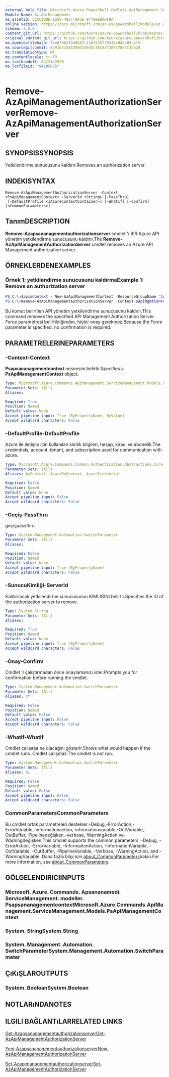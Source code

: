 ```yaml
---
external help file: Microsoft.Azure.PowerShell.Cmdlets.ApiManagement.ServiceManagement.dll-Help.xml
Module Name: Az.ApiManagement
ms.assetid: C2CC10DE-1D36-4937-8A3E-9776BE80DF9A
online version: https://docs.microsoft.com/en-us/powershell/module/az.apimanagement/remove-azapimanagementauthorizationserver
schema: 2.0.0
content_git_url: https://github.com/Azure/azure-powershell/blob/master/src/ApiManagement/ApiManagement/help/Remove-AzApiManagementAuthorizationServer.md
original_content_git_url: https://github.com/Azure/azure-powershell/blob/master/src/ApiManagement/ApiManagement/help/Remove-AzApiManagementAuthorizationServer.md
ms.openlocfilehash: 74e876621948587c116f435f70315c04b403c2f5
ms.sourcegitcommit: 6a91b4c545350d316d3cf8c62f384478e3f3ba24
ms.translationtype: MT
ms.contentlocale: tr-TR
ms.lasthandoff: 04/21/2020
ms.locfileid: "94105075"
---
```

# <span data-ttu-id="5a86c-101">Remove-AzApiManagementAuthorizationServer</span><span class="sxs-lookup"><span data-stu-id="5a86c-101">Remove-AzApiManagementAuthorizationServer</span></span>

## <span data-ttu-id="5a86c-102">SYNOPSIS</span><span class="sxs-lookup"><span data-stu-id="5a86c-102">SYNOPSIS</span></span>
<span data-ttu-id="5a86c-103">Yetkilendirme sunucusunu kaldırır.</span><span class="sxs-lookup"><span data-stu-id="5a86c-103">Removes an authorization server.</span></span>

## <span data-ttu-id="5a86c-104">INDEKI</span><span class="sxs-lookup"><span data-stu-id="5a86c-104">SYNTAX</span></span>

```
Remove-AzApiManagementAuthorizationServer -Context <PsApiManagementContext> -ServerId <String> [-PassThru]
 [-DefaultProfile <IAzureContextContainer>] [-WhatIf] [-Confirm] [<CommonParameters>]
```

## <span data-ttu-id="5a86c-105">Tanım</span><span class="sxs-lookup"><span data-stu-id="5a86c-105">DESCRIPTION</span></span>
<span data-ttu-id="5a86c-106">**Remove-Azapsananagementauthorizationserver** cmdlet 'ı BIR Azure API yönetim yetkilendirme sunucusunu kaldırır.</span><span class="sxs-lookup"><span data-stu-id="5a86c-106">The **Remove-AzApiManagementAuthorizationServer** cmdlet removes an Azure API Management authorization server.</span></span>

## <span data-ttu-id="5a86c-107">ÖRNEKLERDEN</span><span class="sxs-lookup"><span data-stu-id="5a86c-107">EXAMPLES</span></span>

### <span data-ttu-id="5a86c-108">Örnek 1: yetkilendirme sunucusunu kaldırma</span><span class="sxs-lookup"><span data-stu-id="5a86c-108">Example 1: Remove an authorization server</span></span>
```powershell
PS C:\>$apimContext = New-AzApiManagementContext -ResourceGroupName "Api-Default-WestUS" -ServiceName "contoso"
PS C:\>Remove-AzApiManagementAuthorizationServer -Context $ApiMgmtContext -ServerId "authserverid" -Force
```

<span data-ttu-id="5a86c-109">Bu komut belirtilen API yönetim yetkilendirme sunucusunu kaldırır.</span><span class="sxs-lookup"><span data-stu-id="5a86c-109">This command removes the specified API Management Authorization Server.</span></span>
<span data-ttu-id="5a86c-110">*Force* parametresi belirtildiğinden, hiçbir onay gerekmez.</span><span class="sxs-lookup"><span data-stu-id="5a86c-110">Because the *Force* parameter is specified, no confirmation is required.</span></span>

## <span data-ttu-id="5a86c-111">PARAMETRELERINE</span><span class="sxs-lookup"><span data-stu-id="5a86c-111">PARAMETERS</span></span>

### <span data-ttu-id="5a86c-112">-Context</span><span class="sxs-lookup"><span data-stu-id="5a86c-112">-Context</span></span>
<span data-ttu-id="5a86c-113">**Psapsananagementcontext** nesnesini belirtir.</span><span class="sxs-lookup"><span data-stu-id="5a86c-113">Specifies a **PsApiManagementContext** object.</span></span>

```yaml
Type: Microsoft.Azure.Commands.ApiManagement.ServiceManagement.Models.PsApiManagementContext
Parameter Sets: (All)
Aliases:

Required: True
Position: Named
Default value: None
Accept pipeline input: True (ByPropertyName, ByValue)
Accept wildcard characters: False
```

### <span data-ttu-id="5a86c-114">-DefaultProfile</span><span class="sxs-lookup"><span data-stu-id="5a86c-114">-DefaultProfile</span></span>
<span data-ttu-id="5a86c-115">Azure ile iletişim için kullanılan kimlik bilgileri, hesap, kiracı ve abonelik.</span><span class="sxs-lookup"><span data-stu-id="5a86c-115">The credentials, account, tenant, and subscription used for communication with azure.</span></span>

```yaml
Type: Microsoft.Azure.Commands.Common.Authentication.Abstractions.Core.IAzureContextContainer
Parameter Sets: (All)
Aliases: AzContext, AzureRmContext, AzureCredential

Required: False
Position: Named
Default value: None
Accept pipeline input: False
Accept wildcard characters: False
```

### <span data-ttu-id="5a86c-116">-Geçiş</span><span class="sxs-lookup"><span data-stu-id="5a86c-116">-PassThru</span></span>
<span data-ttu-id="5a86c-117">geçiş</span><span class="sxs-lookup"><span data-stu-id="5a86c-117">passthru</span></span>

```yaml
Type: System.Management.Automation.SwitchParameter
Parameter Sets: (All)
Aliases:

Required: False
Position: Named
Default value: None
Accept pipeline input: True (ByPropertyName)
Accept wildcard characters: False
```

### <span data-ttu-id="5a86c-118">-SunucuKimliği</span><span class="sxs-lookup"><span data-stu-id="5a86c-118">-ServerId</span></span>
<span data-ttu-id="5a86c-119">Kaldırılacak yetkilendirme sunucusunun KIMLIĞINI belirtir.</span><span class="sxs-lookup"><span data-stu-id="5a86c-119">Specifies the ID of the authorization server to remove.</span></span>

```yaml
Type: System.String
Parameter Sets: (All)
Aliases:

Required: True
Position: Named
Default value: None
Accept pipeline input: True (ByPropertyName)
Accept wildcard characters: False
```

### <span data-ttu-id="5a86c-120">-Onay</span><span class="sxs-lookup"><span data-stu-id="5a86c-120">-Confirm</span></span>
<span data-ttu-id="5a86c-121">Cmdlet 'i çalıştırmadan önce onaylamanızı ister.</span><span class="sxs-lookup"><span data-stu-id="5a86c-121">Prompts you for confirmation before running the cmdlet.</span></span>

```yaml
Type: System.Management.Automation.SwitchParameter
Parameter Sets: (All)
Aliases: cf

Required: False
Position: Named
Default value: False
Accept pipeline input: False
Accept wildcard characters: False
```

### <span data-ttu-id="5a86c-122">-WhatIf</span><span class="sxs-lookup"><span data-stu-id="5a86c-122">-WhatIf</span></span>
<span data-ttu-id="5a86c-123">Cmdlet çalışırsa ne olacağını gösterir.</span><span class="sxs-lookup"><span data-stu-id="5a86c-123">Shows what would happen if the cmdlet runs.</span></span>
<span data-ttu-id="5a86c-124">Cmdlet çalışmaz.</span><span class="sxs-lookup"><span data-stu-id="5a86c-124">The cmdlet is not run.</span></span>

```yaml
Type: System.Management.Automation.SwitchParameter
Parameter Sets: (All)
Aliases: wi

Required: False
Position: Named
Default value: False
Accept pipeline input: False
Accept wildcard characters: False
```

### <span data-ttu-id="5a86c-125">CommonParameters</span><span class="sxs-lookup"><span data-stu-id="5a86c-125">CommonParameters</span></span>
<span data-ttu-id="5a86c-126">Bu cmdlet ortak parametreleri destekler:-Debug,-ErrorAction,-ErrorVariable,-ınformationaction,-ınformationvariable,-OutVariable,-OutBuffer,-Pipelinedeğişken,-verbose,-WarningAction ve-Warningdeğişken.</span><span class="sxs-lookup"><span data-stu-id="5a86c-126">This cmdlet supports the common parameters: -Debug, -ErrorAction, -ErrorVariable, -InformationAction, -InformationVariable, -OutVariable, -OutBuffer, -PipelineVariable, -Verbose, -WarningAction, and -WarningVariable.</span></span> <span data-ttu-id="5a86c-127">Daha fazla bilgi için [about_CommonParameters](http://go.microsoft.com/fwlink/?LinkID=113216)bakın.</span><span class="sxs-lookup"><span data-stu-id="5a86c-127">For more information, see [about_CommonParameters](http://go.microsoft.com/fwlink/?LinkID=113216).</span></span>

## <span data-ttu-id="5a86c-128">GÖLGELENDIRICI</span><span class="sxs-lookup"><span data-stu-id="5a86c-128">INPUTS</span></span>

### <span data-ttu-id="5a86c-129">Microsoft. Azure. Commands. Apsananamedi. ServiceManagement. modeller. Psapsananagementcontext</span><span class="sxs-lookup"><span data-stu-id="5a86c-129">Microsoft.Azure.Commands.ApiManagement.ServiceManagement.Models.PsApiManagementContext</span></span>

### <span data-ttu-id="5a86c-130">System. String</span><span class="sxs-lookup"><span data-stu-id="5a86c-130">System.String</span></span>

### <span data-ttu-id="5a86c-131">System. Management. Automation. SwitchParameter</span><span class="sxs-lookup"><span data-stu-id="5a86c-131">System.Management.Automation.SwitchParameter</span></span>

## <span data-ttu-id="5a86c-132">ÇıKıŞLAR</span><span class="sxs-lookup"><span data-stu-id="5a86c-132">OUTPUTS</span></span>

### <span data-ttu-id="5a86c-133">System. Boolean</span><span class="sxs-lookup"><span data-stu-id="5a86c-133">System.Boolean</span></span>

## <span data-ttu-id="5a86c-134">NOTLARıNDA</span><span class="sxs-lookup"><span data-stu-id="5a86c-134">NOTES</span></span>

## <span data-ttu-id="5a86c-135">ILGILI BAĞLANTıLAR</span><span class="sxs-lookup"><span data-stu-id="5a86c-135">RELATED LINKS</span></span>

[<span data-ttu-id="5a86c-136">Get-Azapsananagementauthorizationserver</span><span class="sxs-lookup"><span data-stu-id="5a86c-136">Get-AzApiManagementAuthorizationServer</span></span>](./Get-AzApiManagementAuthorizationServer.md)

[<span data-ttu-id="5a86c-137">Yeni-Azapsananagementauthorizationserver</span><span class="sxs-lookup"><span data-stu-id="5a86c-137">New-AzApiManagementAuthorizationServer</span></span>](./New-AzApiManagementAuthorizationServer.md)

[<span data-ttu-id="5a86c-138">Set-Azapımanagementauthorizationserver</span><span class="sxs-lookup"><span data-stu-id="5a86c-138">Set-AzApiManagementAuthorizationServer</span></span>](./Set-AzApiManagementAuthorizationServer.md)


